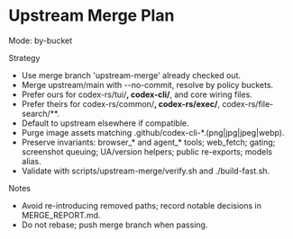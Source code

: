 # Upstream Merge Plan

Mode: by-bucket

Strategy
- Use merge branch 'upstream-merge' already checked out.
- Merge upstream/main with --no-commit, resolve by policy buckets.
- Prefer ours for codex-rs/tui/**, codex-cli/**, and core wiring files.
- Prefer theirs for codex-rs/common/**, codex-rs/exec/**, codex-rs/file-search/**.
- Default to upstream elsewhere if compatible.
- Purge image assets matching .github/codex-cli-*.(png|jpg|jpeg|webp).
- Preserve invariants: browser_* and agent_* tools; web_fetch; gating; screenshot queuing; UA/version helpers; public re-exports; models alias.
- Validate with scripts/upstream-merge/verify.sh and ./build-fast.sh.

Notes
- Avoid re-introducing removed paths; record notable decisions in MERGE_REPORT.md.
- Do not rebase; push merge branch when passing.
